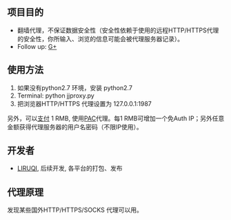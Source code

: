 项目目的
--------
* 翻墙代理，不保证数据安全性（安全性依赖于使用的远程HTTP/HTTPS代理的安全性，你所输入、浏览的信息可能会被代理服务器记录）。
* Follow up: [G+](https://plus.google.com/b/108661470402896863593/)

使用方法
--------

1. 如果没有python2.7 环境，安装 python2.7
2. Terminal: python jjproxy.py
3. 把浏览器HTTP/HTTPS 代理设置为 127.0.0.1:1987

另外，可以[支付](https://me.alipay.com/liruqi) 1 RMB, 使用[PAC](http://jjproxy.liruqi.info/http.pac)代理。每1 RMB可增加一个免Auth IP；另外任意金额获得代理服务器的用户名密码（不限IP使用）。

开发者
------
* [LIRUQI](http://liruqi.info), 后续开发, 各平台的打包、发布

代理原理
--------

发现某些国外HTTP/HTTPS/SOCKS 代理可以用。


